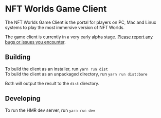 # NFT Worlds Game Client

The NFT Worlds Game Client is the portal for players on PC, Mac and Linux systems to play the most immersive version of NFT Worlds.

The game client is currently in a very early alpha stage. [Please report any bugs or issues you encounter](https://github.com/NFT-Worlds/NFT-Worlds-Game-Client/issues).

## Building
To build the client as an installer, run `yarn run dist`  
To build the client as an unpackaged directory, run `yarn run dist:bare`

Both will output the result to the `dist` directory.

## Developing
To run the HMR dev server, run `yarn run dev`
